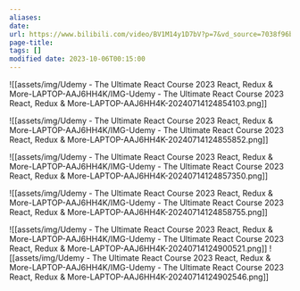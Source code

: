 ```yaml
---
aliases: 
date: 
url: https://www.bilibili.com/video/BV1M14y1D7bV?p=7&vd_source=7038f96b6bb3b14743531b102b109c43
page-title: 
tags: []
modified date: 2023-10-06T00:15:00
---
```

![[assets/img/Udemy - The Ultimate React Course 2023 React, Redux & More-LAPTOP-AAJ6HH4K/IMG-Udemy - The Ultimate React Course 2023 React, Redux & More-LAPTOP-AAJ6HH4K-20240714124854103.png]]

![[assets/img/Udemy - The Ultimate React Course 2023 React, Redux & More-LAPTOP-AAJ6HH4K/IMG-Udemy - The Ultimate React Course 2023 React, Redux & More-LAPTOP-AAJ6HH4K-20240714124855852.png]]

![[assets/img/Udemy - The Ultimate React Course 2023 React, Redux & More-LAPTOP-AAJ6HH4K/IMG-Udemy - The Ultimate React Course 2023 React, Redux & More-LAPTOP-AAJ6HH4K-20240714124857350.png]]

![[assets/img/Udemy - The Ultimate React Course 2023 React, Redux & More-LAPTOP-AAJ6HH4K/IMG-Udemy - The Ultimate React Course 2023 React, Redux & More-LAPTOP-AAJ6HH4K-20240714124858755.png]]

![[assets/img/Udemy - The Ultimate React Course 2023 React, Redux & More-LAPTOP-AAJ6HH4K/IMG-Udemy - The Ultimate React Course 2023 React, Redux & More-LAPTOP-AAJ6HH4K-20240714124900521.png]]
![[assets/img/Udemy - The Ultimate React Course 2023 React, Redux & More-LAPTOP-AAJ6HH4K/IMG-Udemy - The Ultimate React Course 2023 React, Redux & More-LAPTOP-AAJ6HH4K-20240714124902546.png]]
